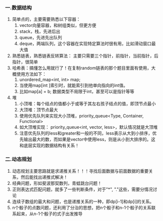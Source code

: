 ### 一.数据结构

1. 简单点的，主要需要熟悉以下容器：
   1. vector向量容器，和树组类似，但更方便
   2. stack，栈，先进后出
   3. queue，先进先出队列
   4. deque，两端队列，这个容器在实现特定算法时很有用，比如滑动窗口最大值
2. 熟悉链表，熟悉链表反转算法： 主要只需要三个指针，前指针，当前指针，后指针，很简单
3. 哈希表：搞懂怎么用就行了！在复制random链表的那个题目里面有使用，大概使用方法如下：
   1. unordered_map<int, int> map;
   2. 当使用map[int ]索引时，就能索引到他单向指向的int值。
   3. 比如map[a] = b;  数据类型不局限于int，甚至可以是指针等等
4. 堆
   1. 小顶堆：每个结点的值都小于或等于其左右孩子结点的值，即顶节点最小
   2. 大顶堆：顶节点最大
   3. 使用优先队列来实现大小顶堆，priority_queue<Type, Container, Functional>
   4. 如大顶堆实现： priority_queue<int, vector<int>,  less>，默认情况就是大顶堆
   5. 注意优先队列的less和greater和一般的不同，less表示从大到小排序，优先输出最大的数，而如果是vector中使用less，则是从小到大排序的。这和底层实现的数据结构有关系！




### 二.动态规划

1. 动态规划主要思路就是求递推关系！！！寻找后面数据与前面数据的重要关系，然后能找出递推式解决！
2. 经典问题，形如斐波那契数列，青蛙跳台问题！
3. 正则表达式匹配问题，就多了一些判断条件，对于"*", "."这些，需要分情况讨论
4. 连续子数组的最大和问题，也是递推关系的一种，即dp[i-1]和dp[i]的关系。
5. n个骰子的点数问题，还利用了分治的思想，把n个骰子和n-1个骰子的关系联系起来，从n-1个骰子的式子出发推导



